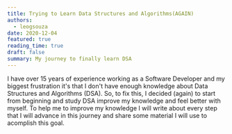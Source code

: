 ```yaml
---
title: Trying to Learn Data Structures and Algorithms(AGAIN)
authors: 
  - leogsouza
date: 2020-12-04
featured: true
reading_time: true
draft: false
summary: My journey to finally learn DSA
---
```


I have over 15 years of experience working as a Software Developer and my biggest frustration it's that I don't have enough knowledge about Data Structures and Algorithms (DSA). So, to fix this, I decided (again) to start from beginning and study DSA improve my knowledge and feel better with myself. To help me to improve my knowledge I will write about every step that I will advance in this journey and share some material I will use to acomplish this goal. 